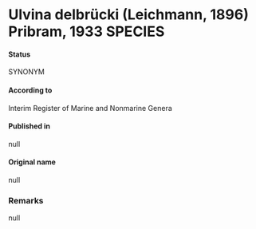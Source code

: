 # Ulvina delbrücki (Leichmann, 1896) Pribram, 1933 SPECIES

#### Status
SYNONYM

#### According to
Interim Register of Marine and Nonmarine Genera

#### Published in
null

#### Original name
null

### Remarks
null